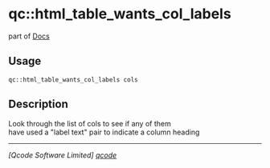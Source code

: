 qc::html_table_wants_col_labels
===============================

part of [Docs](../index.md)

Usage
-----
`qc::html_table_wants_col_labels cols`

Description
-----------
Look through the list of cols to see if any of them<br/>have used a "label text" pair to indicate a column heading

----------------------------------
*[Qcode Software Limited] [qcode]*

[qcode]: http://www.qcode.co.uk "Qcode Software"
